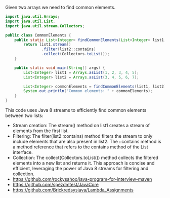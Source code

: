 Given two arrays we need to find common elements.

```java
import java.util.Arrays;
import java.util.List;
import java.util.stream.Collectors;

public class CommonElements {
    public static List<Integer> findCommonElements(List<Integer> list1, List<Integer> list2) {
        return list1.stream()
                .filter(list2::contains)
                .collect(Collectors.toList());
    }

    public static void main(String[] args) {
        List<Integer> list1 = Arrays.asList(1, 2, 3, 4, 5);
        List<Integer> list2 = Arrays.asList(3, 4, 5, 6, 7);

        List<Integer> commonElements = findCommonElements(list1, list2);
        System.out.println("Common elements: " + commonElements);
    }
}
```

This code uses Java 8 streams to efficiently find common elements between two lists:
 * Stream creation: The stream() method on list1 creates a stream of elements from the first list.
 * Filtering: The filter(list2::contains) method filters the stream to only include elements that are also present in list2. The ::contains method is a method reference that refers to the contains method of the List interface.
 * Collection: The collect(Collectors.toList()) method collects the filtered elements into a new list and returns it.
This approach is concise and efficient, leveraging the power of Java 8 streams for filtering and collection.
 * https://github.com/rockysahoo/java-program-for-interview-maven
 * https://github.com/spezdmtest/JavaCore
 * https://github.com/Brickredsysjava/Lambda_Assignments
